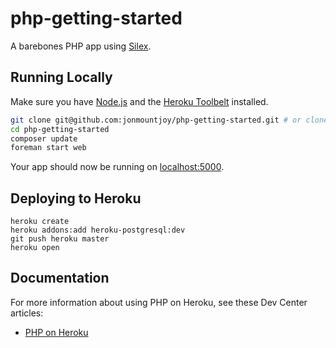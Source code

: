 # php-getting-started

A barebones PHP app using [Silex](http://expressjs.com/).

## Running Locally

Make sure you have [Node.js](http://nodejs.org/) and the [Heroku Toolbelt](https://toolbelt.heroku.com/) installed.

```sh
git clone git@github.com:jonmountjoy/php-getting-started.git # or clone your own fork
cd php-getting-started
composer update
foreman start web
```

Your app should now be running on [localhost:5000](http://localhost:5000/).

## Deploying to Heroku

```
heroku create
heroku addons:add heroku-postgresql:dev
git push heroku master
heroku open
```

## Documentation

For more information about using PHP on Heroku, see these Dev Center articles:

- [PHP on Heroku](https://devcenter.heroku.com/categories/php)
